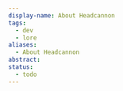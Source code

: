 ```yaml
---
display-name: About Headcannon
tags:
  - dev
  - lore
aliases:
  - About Headcannon
abstract: 
status:
  - todo
---
```


